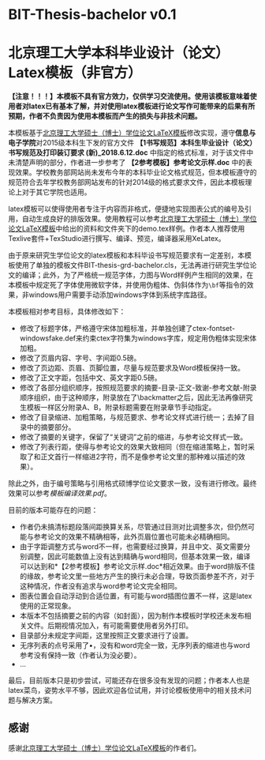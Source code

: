 # BIT-Thesis-bachelor v0.1

# 北京理工大学本科毕业设计（论文）Latex模板（非官方）

**【注意！！！】本模板不具有官方效力，仅供学习交流使用。使用该模板意味着使用者对latex已有基本了解，并对使用latex模板进行论文写作可能带来的后果有所预期，作者不负责因为使用本模板而产生的损失与非技术问题。**

本模板基于[北京理工大学硕士（博士）学位论文LaTeX模板](https://github.com/BIT-thesis/LaTeX-template)修改实现，遵守**信息与电子学院**对2015级本科生下发的官方文件 __【1书写规范】本科生毕业设计（论文）书写规范及打印装订要求 (新)\_2018.6.12.doc__ 中指定的格式标准，对于该文件中未清楚声明的部分，作者进一步参考了 __【2参考模板】参考论文示样.doc__ 中的表现效果。学校教务部网站尚未发布今年的本科毕业论文格式规范，但本模板遵守的规范符合去年学校教务部网站发布的针对2014级的格式要求文件，因此本模板理论上对于其它学院也适用。

latex模板可以使得使用者专注于内容而非格式，便捷地实现图表公式的编号及引用，自动生成良好的排版效果。使用教程可以参考[北京理工大学硕士（博士）学位论文LaTeX模板](https://github.com/BIT-thesis/LaTeX-template)中给出的资料和文件夹下的demo.tex样例。作者本人推荐使用Texlive套件+TexStudio进行撰写、编译、预览，编译器采用XeLatex。

由于原来研究生学位论文的latex模板和本科毕设书写规范要求有一定差别，本模板使用了单独的模板文件BIT-thesis-grd-bachelor.cls，无法再进行研究生学位论文的编译；此外，为了严格统一规范字体，力图与Word样例产生相同的效果，在本模板中规定死了字体使用微软字体，并使用伪粗体、伪斜体作为`\bf`等指令的效果，非windows用户需要手动添加windows字体到系统字库路径。

本模板相对参考目标，具体修改如下：

- 修改了标题字体，严格遵守宋体加粗标准，并单独创建了ctex-fontset-windowsfake.def来约束ctex字符集为windows字库，规定用伪粗体实现宋体加粗。
- 修改了页眉内容、字号、字间距0.5磅。
- 修改了页边距、页眉、页脚位置，尽量与规范要求及Word模板保持一致。
- 修改了正文字距，包括中文、英文字距0.5磅。
- 修改了各部分组织顺序，按照规范要求的摘要-目录-正文-致谢-参考文献-附录顺序组织，由于这种顺序，附录放在了\backmatter之后，因此无法再像研究生模板一样区分附录A、B，附录标题需要在附录章节手动指定。
- 修改了目录缩进、加粗策略，与规范要求、参考论文样式进行统一；去掉了目录中的摘要部分。
- 修改了摘要的关键字，保留了“关键词”之前的缩进，与参考论文样式一致。
- 修改了列表行距，使得与参考论文的效果大致相同（但在缩进策略上，暂时采取了和正文首行一样缩进2字符，而不是像参考论文里的那种难以描述的效果）。

除此之外，由于编号策略与引用格式硕博学位论文要求一致，没有进行修改。最终效果可以参考*模板编译效果.pdf*。

目前的版本可能存在的问题：

- 作者仍未搞清标题段落间距换算关系，尽管通过目测对比调整多次，但仍然可能与参考论文的效果不精确相等，此外页眉位置也可能未必精确相同。
- 由于字距调整方式与word不一样，也需要经过换算，并且中文、英文需要分别调整，因此可能数值上没有达到精确与word相同，但基本效果一致，编译可以达到和*【2参考模板】参考论文示样.doc*相近效果。由于word排版不佳的缘故，参考论文里一些地方产生的换行未必合理，导致页面参差不齐，对于这种情况，作者没有追求与word参考论文完全相同。
- 图表位置会自动浮动到合适位置，有可能与word插图位置不一样，这是latex使用的正常现象。
- 本版本不包括摘要之前的内容（如封面），因为制作本模板时学校还未发布相关文件。后期视情况加入，有可能需要使用者另外打印。
- 目录部分未规定字间距，这里按照正文要求进行了设置。
- 无序列表的点号采用了$\bullet$，没有和word完全一致，无序列表的缩进也与word参考没有保持一致（作者认为没必要）。
- ...

最后，目前版本只是初步尝试，可能还存在很多没有发现的问题；作者本人也是latex菜鸟，姿势水平不够，因此欢迎各位试用，并讨论模板使用中的相关技术问题与解决方案。



## 感谢

感谢[北京理工大学硕士（博士）学位论文LaTeX模板](https://github.com/BIT-thesis/LaTeX-template)的作者们。
